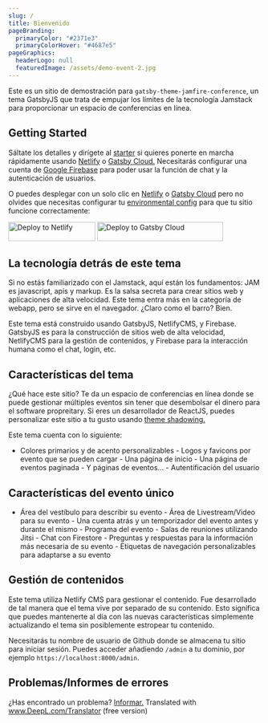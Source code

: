 ```yaml
---
slug: /
title: Bienvenido
pageBranding:
  primaryColor: "#2371e3"
  primaryColorHover: "#4687e5"
pageGraphics:
  headerLogo: null
  featuredImage: /assets/demo-event-2.jpg
---
```


Este es un sitio de demostración para `gatsby-theme-jamfire-conference`, un tema GatsbyJS
que trata de empujar los límites de la tecnología Jamstack para proporcionar un
espacio de conferencias en línea.

## Getting Started

Sáltate los detalles y dirígete al [starter](https://github.com/jamfire/gatsby-starter-jamfire-conference) si quieres ponerte en marcha rápidamente usando [Netlify](https://netlify.com) o [Gatsby Cloud.](https://www.gatsbyjs.com/products/cloud/) Necesitarás configurar una cuenta de [Google Firebase](https://firebase.google.com/) para poder usar la función de chat y la autenticación de usuarios.

O puedes desplegar con un solo clic en [Netlify](https://app.netlify.com/start/deploy?repository=https://github.com/jamfire/gatsby-starter-jamfire-conference) o [Gatsby Cloud](https://www.gatsbyjs.com/dashboard/deploynow?url=https://github.com/jamfire/gatsby-starter-jamfire-conference) pero no olvides que necesitas configurar tu [environmental config](https://github.com/jamfire/gatsby-theme-jamfire-conference#seting-up-your-environment) para que tu sitio funcione correctamente:

[<img src="https://www.netlify.com/img/deploy/button.svg" alt="Deploy to Netlify" height="38" width="173">](https://app.netlify.com/start/deploy?repository=https://github.com/jamfire/gatsby-starter-jamfire-conference) [<img src="https://www.gatsbyjs.com/deploynow.svg" alt="Deploy to Gatsby Cloud" height="38" width="251">](https://www.gatsbyjs.com/dashboard/deploynow?url=https://github.com/jamfire/gatsby-starter-jamfire-conference)

## La tecnología detrás de este tema

Si no estás familiarizado con el Jamstack, aquí están los fundamentos: JAM es javascript, apis y markup. Es la salsa secreta para crear sitios web y aplicaciones de alta velocidad. Este tema entra más en la categoría de webapp, pero se sirve en el navegador. ¿Claro como el barro? Bien.

Este tema está construido usando GatsbyJS, NetlifyCMS, y Firebase. GatsbyJS es para la construcción de sitios web de alta velocidad, NetlifyCMS para la gestión de contenidos, y Firebase para la interacción humana como el chat, login, etc.

## Características del tema

¿Qué hace este sitio? Te da un espacio de conferencias en línea donde se puede gestionar múltiples eventos sin tener que desembolsar el dinero para el software propreitary. Si eres un desarrollador de ReactJS, puedes personalizar este sitio a tu gusto usando [theme shadowing.](https://www.gatsbyjs.com/docs/how-to/plugins-and-themes/shadowing/)

Este tema cuenta con lo siguiente:

- Colores primarios y de acento personalizables - Logos y favicons por evento que se pueden cargar - Una página de inicio - Una página de eventos paginada - Y páginas de eventos... - Autentificación del usuario

## Características del evento único

- Área del vestíbulo para describir su evento - Área de Livestream/Video para su evento - Una cuenta atrás y un temporizador del evento antes y durante el mismo - Programa del evento - Salas de reuniones utilizando Jitsi - Chat con Firestore - Preguntas y respuestas para la información más necesaria de su evento - Etiquetas de navegación personalizables para adaptarse a su evento

## Gestión de contenidos

Este tema utiliza Netlify CMS para gestionar el contenido. Fue desarrollado de tal manera que el tema vive por separado de su contenido. Esto significa que puedes mantenerte al día con las nuevas características simplemente actualizando el tema sin posiblemente estropear tu contenido.

Necesitarás tu nombre de usuario de Github donde se almacena tu sitio para iniciar sesión. Puedes acceder añadiendo `/admin` a tu dominio, por ejemplo `https://localhost:8000/admin`.

## Problemas/Informes de errores

¿Has encontrado un problema? [Informar.](https://github.com/jamfire/gatsby-theme-jamfire-conference/issues)
 Translated with www.DeepL.com/Translator (free version)
